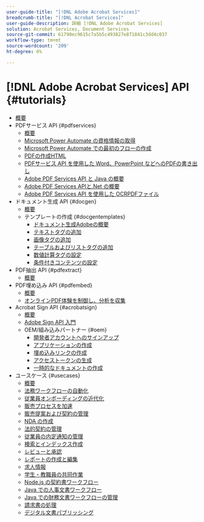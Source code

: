 ```yaml
---
user-guide-title: "[!DNL Adobe Acrobat Services]"
breadcrumb-title: "[!DNL Acrobat Services]"
user-guide-description: 詳細 [!DNL Adobe Acrobat Services]
solution: Acrobat Services, Document Services
source-git-commit: 61790ec9615c7a5b5c493827e871841c3dd4c037
workflow-type: tm+mt
source-wordcount: '209'
ht-degree: 6%

---
```



# [!DNL Adobe Acrobat Services] API {#tutorials}

+ [概要](overview.md)
+ PDFサービス API {#pdfservices}
   + [概要](pdfservices/overview-pdfservices.md)
   + [Microsoft Power Automate の資格情報の取得](pdfservices/getting-credentials-power-automate.md)
   + [Microsoft Power Automate での最初のフローの作成](pdfservices/create-workflow-power-automate.md)
   + [PDFの作成HTML](pdfservices/createpdffromhtml.md)
   + [PDFサービス API を使用した Word、PowerPoint などへのPDFの書き出し](pdfservices/exportpdf.md)
   + [Adobe PDF Services API と Java の概要](pdfservices/gettingstartedjava.md)
   + [Adobe PDF Services APIと.Net の概要](pdfservices/gettingstartednet.md)
   + [Adobe PDF Services API を使用した OCRPDFファイル](pdfservices/ocr.md)
+ ドキュメント生成 API {#docgen}
   + [概要](docgen/overview-docgen.md)
   + テンプレートの作成 {#docgentemplates}
      + [ドキュメント生成Adobeの概要](docgen/taggeroverview.md)
      + [テキストタグの追加](docgen/taggeraddtexttags.md)
      + [画像タグの追加](docgen/taggeraddimagetags.md)
      + [テーブルおよびリストタグの追加](docgen/taggertables.md)
      + [数値計算タグの設定](docgen/taggercalculations.md)
      + [条件付きコンテンツの設定](docgen/taggerconditional.md)
+ PDF抽出 API {#pdfextract}
   + [概要](pdfextract/overview-extract.md)
+ PDF埋め込み API {#pdfembed}
   + [概要](pdfembed/overview-embed.md)
   + [オンラインPDF体験を制御し、分析を収集](pdfembed/controlpdfexperience.md)
+ Acrobat Sign API {#acrobatsign}
   + [概要](acrobatsign/overview-sign.md)
   + [Adobe Sign API 入門](acrobatsign/signapi.md)
   + OEM/組み込みパートナー {#oem}
      + [開発者アカウントへのサインアップ](acrobatsign/sign-up-developer-account.md)
      + [アプリケーションの作成](acrobatsign/creating-your-application.md)
      + [埋め込みリンクの作成](acrobatsign/creating-an-embed-link.md)
      + [アクセストークンの生成](acrobatsign/generating-an-access-token.md)
      + [一時的なドキュメントの作成](acrobatsign/creating-a-transient-document.md)
+ ユースケース {#usecases}
   + [概要](usecases/overview-usecases.md)
   + [法務ワークフローの自動化](usecases/automatelegalworkflows.md)
   + [従業員オンボーディングの近代化](usecases/employeeonboarding.md)
   + [販売プロセスを加速](usecases/acceleratesales.md)
   + [販売提案および契約の管理](usecases/sales.md)
   + [NDA の作成](usecases/nda.md)
   + [法的契約の管理](usecases/legal.md)
   + [従業員の内定通知の管理](usecases/offer.md)
   + [検索とインデックス作成](usecases/searching.md)
   + [レビューと承認](usecases/reviews.md)
   + [レポートの作成と編集](usecases/reportcreation.md)
   + [求人情報](usecases/jobposting.md)
   + [学生・教職員の共同作業](usecases/educationcollab.md)
   + [Node.js の契約書ワークフロー](usecases/AgreementWorkflowsNodejs.md)
   + [Java での人事文書ワークフロー](usecases/HRAgreementWorkflowsJava.md)
   + [Java での財務文書ワークフローの管理](usecases/FinanceWorkflowsJava.md)
   + [請求書の処理](usecases/invoices.md)
   + [デジタル文書パブリッシング](usecases/ddppdfembedapi.md)

